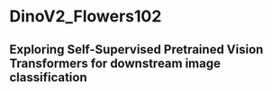 # DinoV2_Flowers102
## Exploring Self-Supervised Pretrained Vision Transformers for downstream image classification
